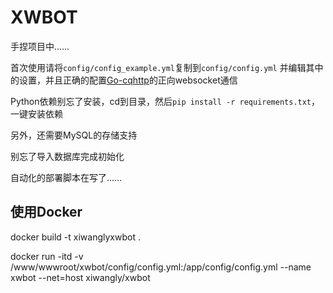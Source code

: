 # XWBOT

手捏项目中……

首次使用请将`config/config_example.yml`复制到`config/config.yml`
并编辑其中的设置，并且正确的配置[Go-cqhttp](https://github.com/Mrs4s/go-cqhttp)的正向websocket通信

Python依赖别忘了安装，cd到目录，然后`pip install -r requirements.txt`，一键安装依赖

另外，还需要MySQL的存储支持

别忘了导入数据库完成初始化

自动化的部署脚本在写了……

## 使用Docker

docker build -t xiwanglyxwbot .

docker run -itd -v /www/wwwroot/xwbot/config/config.yml:/app/config/config.yml --name xwbot --net=host xiwangly/xwbot
